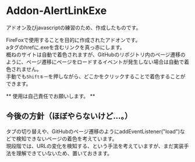 # Addon-AlertLinkExe
アドオン及びjavascriptの練習のため、作成したものです。  
  
FireFoxで使用することを目的に作成されたアドオンです。  
aタグのhrefに.exeを含むリンクを真っ赤にします。  
概ねのサイトは自動で着色されますが、GitHubのリポジトリ内のページ遷移のように、ページ遷移にページをロードするイベントが発生しない場合は自動で着色されません。  
手動でも``Shiftキー``を押しながら、どこかをクリックすることで着色することができます。  

** 使用は自己責任でお願いします。 **

## 今後の方針（ほぼやらないけど…。）
タブの切り替えや、GitHubのページ遷移のようにaddEventListener("load")などで検知できないページの着色を考えています。  
現段階では、URLの変化を検知する、という手法を考えていますが、まだ実装手法を理解できていないため、置いておきます。
